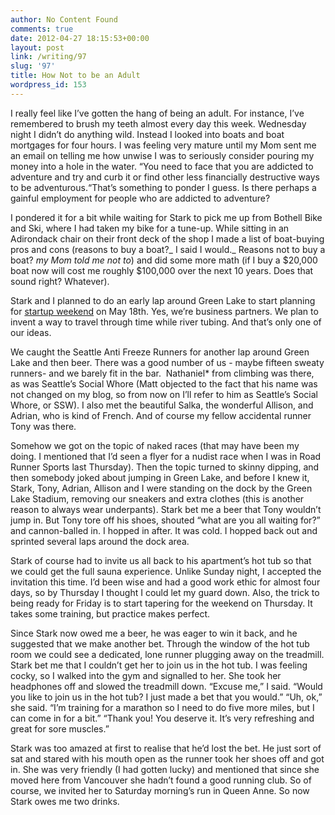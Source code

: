 ```yaml
---
author: No Content Found
comments: true
date: 2012-04-27 18:15:53+00:00
layout: post
link: /writing/97
slug: '97'
title: How Not to be an Adult
wordpress_id: 153
---
```


I really feel like I’ve gotten the hang of being an adult. For instance, I’ve remembered to brush my teeth almost every day this week. Wednesday night I didn’t do anything wild. Instead I looked into boats and boat mortgages for four hours. I was feeling very mature until my Mom sent me an email on telling me how unwise I was to seriously consider pouring my money into a hole in the water. “You need to face that you are addicted to adventure and try and curb it or find other less financially destructive ways to be adventurous.“That’s something to ponder I guess. Is there perhaps a gainful employment for people who are addicted to adventure?




I pondered it for a bit while waiting for Stark to pick me up from Bothell Bike and Ski, where I had taken my bike for a tune-up. While sitting in an Adirondack chair on their front deck of the shop I made a list of boat-buying pros and cons (reasons to buy a boat?_ I said I would._ Reasons not to buy a boat? _my Mom told me not to_) and did some more math (if I buy a $20,000 boat now will cost me roughly $100,000 over the next 10 years. Does that sound right? Whatever).




Stark and I planned to do an early lap around Green Lake to start planning for [startup weekend](http://seattle.startupweekend.org/) on May 18th. Yes, we’re business partners. We plan to invent a way to travel through time while river tubing. And that’s only one of our ideas.




We caught the Seattle Anti Freeze Runners for another lap around Green Lake and then beer. There was a good number of us - maybe fifteen sweaty runners- and we barely fit in the bar.  Nathaniel* from climbing was there, as was Seattle’s Social Whore (Matt objected to the fact that his name was not changed on my blog, so from now on I’ll refer to him as Seattle’s Social Whore, or SSW). I also met the beautiful Salka, the wonderful Allison, and Adrian, who is kind of French. And of course my fellow accidental runner Tony was there.




Somehow we got on the topic of naked races (that may have been my doing. I mentioned that I’d seen a flyer for a nudist race when I was in Road Runner Sports last Thursday). Then the topic turned to skinny dipping, and then somebody joked about jumping in Green Lake, and before I knew it, Stark, Tony, Adrian, Allison and I were standing on the dock by the Green Lake Stadium, removing our sneakers and extra clothes (this is another reason to always wear underpants). Stark bet me a beer that Tony wouldn’t jump in. But Tony tore off his shoes, shouted “what are you all waiting for?” and cannon-balled in. I hopped in after. It was cold. I hopped back out and sprinted several laps around the dock area.




Stark of course had to invite us all back to his apartment’s hot tub so that we could get the full sauna experience. Unlike Sunday night, I accepted the invitation this time. I’d been wise and had a good work ethic for almost four days, so by Thursday I thought I could let my guard down. Also, the trick to being ready for Friday is to start tapering for the weekend on Thursday. It takes some training, but practice makes perfect.




Since Stark now owed me a beer, he was eager to win it back, and he suggested that we make another bet. Through the window of the hot tub room we could see a dedicated, lone runner plugging away on the treadmill. Stark bet me that I couldn’t get her to join us in the hot tub. I was feeling cocky, so I walked into the gym and signalled to her. She took her headphones off and slowed the treadmill down.
“Excuse me,” I said. “Would you like to join us in the hot tub? I just made a bet that you would.”
“Uh, ok,” she said. “I’m training for a marathon so I need to do five more miles, but I can come in for a bit.”
“Thank you! You deserve it. It’s very refreshing and great for sore muscles.”




Stark was too amazed at first to realise that he’d lost the bet. He just sort of sat and stared with his mouth open as the runner took her shoes off and got in. She was very friendly (I had gotten lucky) and mentioned that since she moved here from Vancouver she hadn’t found a good running club. So of course, we invited her to Saturday morning’s run in Queen Anne. So now Stark owes me two drinks.
